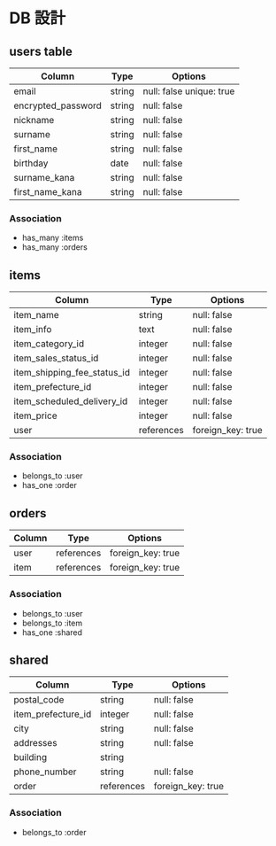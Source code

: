 # DB 設計

## users table

| Column             | Type                | Options                  |
|--------------------|---------------------|--------------------------|
| email              | string              | null: false  unique: true|
| encrypted_password | string              | null: false              |
| nickname           | string              | null: false              |
| surname            | string              | null: false              |
| first_name         | string              | null: false              |
| birthday           | date                | null: false              |
| surname_kana       | string              | null: false              |
| first_name_kana    | string              | null: false              |
### Association

* has_many :items
* has_many :orders

## items

| Column                              | Type       | Options           |
|-------------------------------------|------------|-------------------|
| item_name                           | string     | null: false       |
| item_info                           | text       | null: false       |
| item_category_id                    | integer    | null: false       |
| item_sales_status_id                | integer    | null: false       |
| item_shipping_fee_status_id         | integer    | null: false       |
| item_prefecture_id                  | integer    | null: false       |
| item_scheduled_delivery_id          | integer    | null: false       |
| item_price                          | integer    | null: false       |
| user                                | references | foreign_key: true |

### Association

- belongs_to :user
- has_one :order

## orders

| Column      | Type       | Options           |
|-------------|------------|-------------------|
| user        | references | foreign_key: true |
| item        | references | foreign_key: true |

### Association

- belongs_to :user
- belongs_to :item
- has_one :shared

## shared

| Column            | Type       | Options           |
|-------------------|------------|--------------------|
| postal_code       | string     | null: false       |
| item_prefecture_id| integer    | null: false       |
| city              | string     | null: false       |
| addresses         | string     | null: false       |
| building          | string     |                   |
| phone_number      | string     | null: false       |
| order             | references | foreign_key: true |

### Association

- belongs_to :order